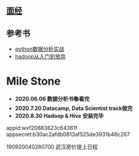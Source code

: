 ## [面经](https://zhuanlan.zhihu.com/p/115499116)
## 参考书
- [python数据分析实战](file:///Users/frank-lsy/Desktop/hadoop/book/Python%E6%95%B0%E6%8D%AE%E5%88%86%E6%9E%90%E4%B8%8E%E6%8C%96%E6%8E%98%E5%AE%9E%E6%88%98.pdf)
- [hadoop从入门到放弃](file:///Users/frank-lsy/Desktop/hadoop/book/%E3%80%8AHadoop%E6%9D%83%E5%A8%81%E6%8C%87%E5%8D%97%EF%BC%88%E7%AC%AC%E5%9B%9B%E7%89%88%EF%BC%89%E3%80%8B%E4%B8%AD%E6%96%87PDF.pdf)


# Mile Stone
- **2020.06.06 数据分析书📚看完**
- **2020.7.20 Datacamp, Data Scientist track做完**
- **2020.8.30 Hadoop & Hive 安装完毕**


appid:wxf20883623c64361f
appsecret:b30ac2afdb0813af525de3931b46c267

190920040280700
武汉房价提上日程